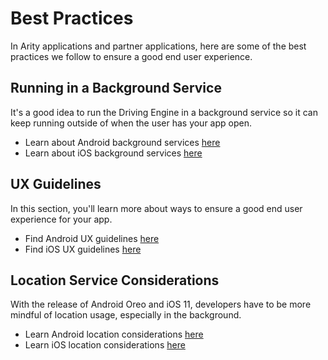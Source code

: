 # Best Practices
In Arity applications and partner applications, here are some of the best practices we follow to ensure a good end user experience.

## Running in a Background Service
It's a good idea to run the Driving Engine in a background service so it can keep running outside of when the user has your app open. 

* Learn about Android background services [here](background-service/Android.md)
* Learn about iOS background services [here](background-service/iOS.md)

## UX Guidelines
In this section, you'll learn more about ways to ensure a good end user experience for your app. 

* Find Android UX guidelines [here](ux-guidelines/Android.md)
* Find iOS UX guidelines [here](ux-guidelines/iOS.md)

## Location Service Considerations
With the release of Android Oreo and iOS 11, developers have to be more mindful of location usage, especially in the background. 

* Learn Android location considerations [here](location-service-considerations/Android.md)
* Learn iOS location considerations [here](location-service-considerations/iOS.md)
